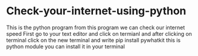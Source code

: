 # Check-your-internet-using-python
This is the python program from this program we can check our internet speed
First go to your text editor and click on termianl and after clicking on terminal click on the new terminal and write pip install pywhatkit this is python module you can install it in your terminal
